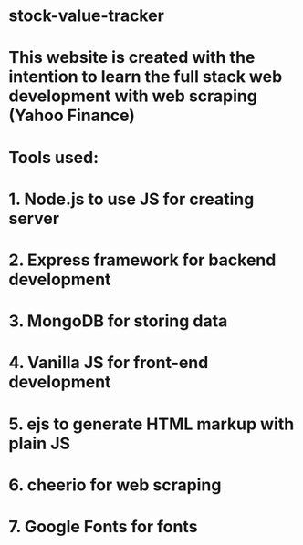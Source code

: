# stock-value-tracker

# This website is created with the intention to learn the full stack web development with web scraping (Yahoo Finance)
# Tools used:
# 1. Node.js to use JS for creating server
# 2. Express framework for backend development
# 3. MongoDB for storing data
# 4. Vanilla JS for front-end development
# 5. ejs to generate HTML markup with plain JS
# 6. cheerio for web scraping
# 7. Google Fonts for fonts 
